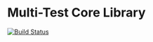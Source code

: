 Multi-Test Core Library
=======================

[![Build Status](https://travis-ci.org/multi-test/multi-test-core.svg?branch=master)](https://travis-ci.org/multi-test/multi-test-core)
